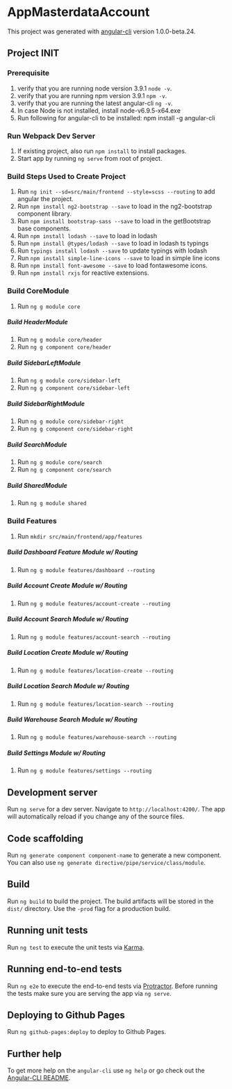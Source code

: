

# AppMasterdataAccount

This project was generated with [angular-cli](https://github.com/angular/angular-cli) version 1.0.0-beta.24.

## Project INIT

### Prerequisite 
1.  verify that you are running node version 3.9.1 `node -v`.
2.  verify that you are running npm version 3.9.1 `npm -v`.
3.  verify that you are running the latest angular-cli `ng -v`.
3.  In case Node is not installed, install node-v6.9.5-x64.exe
4.  Run following for angular-cli to be installed:  npm install -g angular-cli

### Run Webpack Dev Server
1.  If existing project, also run `npm install` to install packages.
2.  Start app by running `ng serve` from root of project.

### Build Steps Used to Create Project
1.  Run `ng init --sd=src/main/frontend --style=scss --routing` to add angular the project. 
2.  Run `npm install ng2-bootstrap --save` to load in the ng2-bootstrap component library.
3.  Run `npm install bootstrap-sass --save` to load in the getBootstrap base components.
4.  Run `npm install lodash --save` to load in lodash
5.  Run `npm install @types/lodash --save` to load in lodash ts typings
6.  Run `typings install lodash --save` to update typings with lodash
7.  Run `npm install simple-line-icons --save` to load in simple line icons
8.  Run `npm install font-awesome --save` to load fontawesome icons.
9.  Run `npm install rxjs` for reactive extensions.

### Build CoreModule
1. Run `ng g module core`

##### Build HeaderModule
1. Run `ng g module core/header`
2. Run `ng g component core/header`

##### Build SidebarLeftModule
1. Run `ng g module core/sidebar-left`
2. Run `ng g component core/sidebar-left`

##### Build SidebarRightModule
1. Run `ng g module core/sidebar-right`
2. Run `ng g component core/sidebar-right`

##### Build SearchModule
1. Run `ng g module core/search`
2. Run `ng g component core/search`

##### Build SharedModule
1. Run `ng g module shared`

### Build Features
1. Run `mkdir src/main/frontend/app/features`

##### Build Dashboard Feature Module w/ Routing
1. Run `ng g module features/dashboard --routing`

##### Build Account Create Module w/ Routing 
1. Run `ng g module features/account-create --routing`
##### Build Account Search Module w/ Routing 
1. Run `ng g module features/account-search --routing`

##### Build Location Create Module w/ Routing 
1. Run `ng g module features/location-create --routing`
##### Build Location Search Module w/ Routing 
1. Run `ng g module features/location-search --routing`

##### Build Warehouse Search Module w/ Routing 
1. Run `ng g module features/warehouse-search --routing`
##### Build Settings Module w/ Routing 
1. Run `ng g module features/settings --routing`



## Development server
Run `ng serve` for a dev server. Navigate to `http://localhost:4200/`. The app will automatically reload if you change any of the source files.

## Code scaffolding

Run `ng generate component component-name` to generate a new component. You can also use `ng generate directive/pipe/service/class/module`.

## Build

Run `ng build` to build the project. The build artifacts will be stored in the `dist/` directory. Use the `-prod` flag for a production build.

## Running unit tests

Run `ng test` to execute the unit tests via [Karma](https://karma-runner.github.io).

## Running end-to-end tests

Run `ng e2e` to execute the end-to-end tests via [Protractor](http://www.protractortest.org/).
Before running the tests make sure you are serving the app via `ng serve`.

## Deploying to Github Pages

Run `ng github-pages:deploy` to deploy to Github Pages.

## Further help

To get more help on the `angular-cli` use `ng help` or go check out the [Angular-CLI README](https://github.com/angular/angular-cli/blob/master/README.md).
